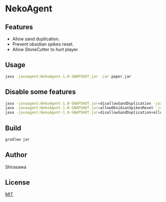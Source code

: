 # NekoAgent

## Features

- Allow sand duplication.
- Prevent obsidian spikes reset.
- Allow StoneCutter to hurt player.

## Usage

```bash
java -javaagent:NekoAgent-1.0-SNAPSHOT.jar -jar paper.jar
```

## Disable some features

```bash
java -javaagent:NekoAgent-1.0-SNAPSHOT.jar=disallowSandDuplication -jar paper.jar
java -javaagent:NekoAgent-1.0-SNAPSHOT.jar=allowObsidianSpikesReset -jar paper.jar
java -javaagent:NekoAgent-1.0-SNAPSHOT.jar=disallowSandDuplication+allowObsidianSpikesReset -jar paper.jar
```

## Build

```bash
gradlew jar
```

## Author

Shirasawa

## License

[MIT](./LICENSE)
